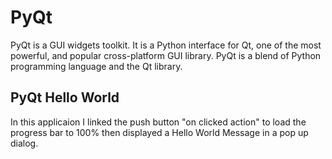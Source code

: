# PyQt
PyQt is a GUI widgets toolkit. It is a Python interface for Qt, one of the most powerful, and popular cross-platform GUI library. PyQt is a blend of Python programming language and the Qt library.

## PyQt Hello World
In this applicaion I linked the push button "on clicked action" to load the progress bar to 100% then displayed a Hello World Message in a pop up dialog.
